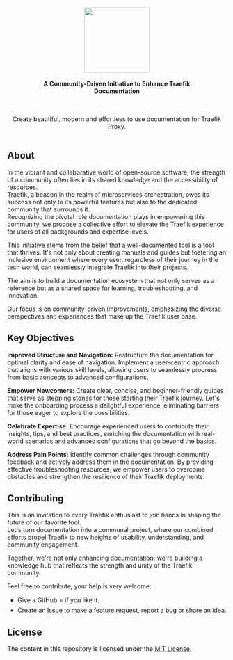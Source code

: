 <br/>

<div align="center" style="margin: 30px;">
<a href="https://hub.traefik.io/">
  <img src="https://doc.traefik.io/traefik/assets/images/logo-traefik-proxy-logo.svg"   width="150" align="center" />
</a>
<br />
<br />

<div align="center"><strong>A Community-Driven Initiative to Enhance Traefik Documentation</strong></div>

<!-- <div align="center">
    <a href="https://hub.traefik.io">Log In</a> |
    <a href="https://doc.traefik.io/traefik-hub/">Documentation</a> |
    <a href="https://community.traefik.io/c/traefik-hub/20">Website</a>
</div> -->
</div>

<br />

<div align="center">Create beautiful, modern and effortless to use documentation for Traefik Proxy.

<br />
<br />
</div>

## About

In the vibrant and collaborative world of open-source software, the strength of a community often lies in its shared knowledge and the accessibility of resources.  
Traefik, a beacon in the realm of microservices orchestration, owes its success not only to its powerful features but also to the dedicated community that surrounds it.  
Recognizing the pivotal role documentation plays in empowering this community, we propose a collective effort to elevate the Traefik experience for users of all backgrounds and expertise levels.

This initiative stems from the belief that a well-documented tool is a tool that thrives.
It's not only about creating manuals and guides but fostering an inclusive environment where every user, regardless of their journey in the tech world, can seamlessly integrate Traefik into their projects.

The aim is to build a documentation ecosystem that not only serves as a reference but as a shared space for learning, troubleshooting, and innovation.

Our focus is on community-driven improvements, emphasizing the diverse perspectives and experiences that make up the Traefik user base.

## Key Objectives

**Improved Structure and Navigation:** Restructure the documentation for optimal clarity and ease of navigation. Implement a user-centric approach that aligns with various skill levels, allowing users to seamlessly progress from basic concepts to advanced configurations.

**Empower Newcomers:** Create clear, concise, and beginner-friendly guides that serve as stepping stones for those starting their Traefik journey. Let's make the onboarding process a delightful experience, eliminating barriers for those eager to explore the possibilities.

**Celebrate Expertise:** Encourage experienced users to contribute their insights, tips, and best practices, enriching the documentation with real-world scenarios and advanced configurations that go beyond the basics.

**Address Pain Points:** Identify common challenges through community feedback and actively address them in the documentation. By providing effective troubleshooting resources, we empower users to overcome obstacles and strengthen the resilience of their Traefik deployments.

## Contributing

This is an invitation to every Traefik enthusiast to join hands in shaping the future of our favorite tool.  
Let's turn documentation into a communal project, where our combined efforts propel Traefik to new heights of usability, understanding, and community engagement.

Together, we're not only enhancing documentation; we're building a knowledge hub that reflects the strength and unity of the Traefik community.

Feel free to contribute, your help is very welcome:

- Give a GitHub ⭐ if you like it.
- Create an [Issue](https://github.com/svx/traefik-docs/issues) to make a feature request, report a bug or share an idea.

## License

The content in this repository is licensed under the [MIT License](./LICENSE "Link to MIT license").
